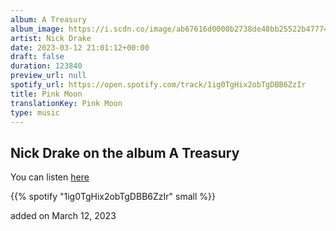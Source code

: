 ```yaml
---
album: A Treasury
album_image: https://i.scdn.co/image/ab67616d0000b2738de48bb25522b4777469de03
artist: Nick Drake
date: 2023-03-12 21:01:12+00:00
draft: false
duration: 123840
preview_url: null
spotify_url: https://open.spotify.com/track/1ig0TgHix2obTgDBB6ZzIr
title: Pink Moon
translationKey: Pink Moon
type: music
---
```


## Nick Drake on the album A Treasury

You can listen [here](https://open.spotify.com/track/1ig0TgHix2obTgDBB6ZzIr)

{{% spotify "1ig0TgHix2obTgDBB6ZzIr" small %}}

added on March 12, 2023